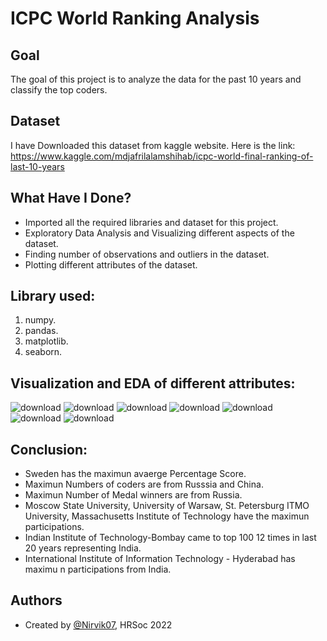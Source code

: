 
# ICPC World Ranking Analysis


## Goal

The goal of this project is to analyze the data for the past 10 years and classify the top coders.

## Dataset
I have Downloaded this dataset from kaggle website. Here is the link: https://www.kaggle.com/mdjafrilalamshihab/icpc-world-final-ranking-of-last-10-years

## What Have I Done?

- Imported all the required libraries and dataset for this project.
- Exploratory Data Analysis and Visualizing different aspects of the dataset.
- Finding number of observations and outliers in the dataset.
- Plotting different attributes of the dataset.

## Library used:

1. numpy.
2. pandas.
3. matplotlib.
4. seaborn.
## Visualization and EDA of different attributes:

![download](https://user-images.githubusercontent.com/97960335/179923658-deba867f-ba3d-4403-a4e5-02a70166ae3f.png)
![download](https://user-images.githubusercontent.com/97960335/179923671-550cfaf3-947a-449f-8b98-a11506e4dbd7.png)
![download](https://user-images.githubusercontent.com/97960335/179923690-d4ce54a8-68bb-42b5-b7a1-0d0718d826ae.png)
![download](https://user-images.githubusercontent.com/97960335/179923711-8d0f7102-cbfd-4c1d-949d-aed35624ec40.png)
![download](https://user-images.githubusercontent.com/97960335/179923771-78bb64be-4c12-4331-98f4-f3b7c329ad2b.png)
![download](https://user-images.githubusercontent.com/97960335/179923785-d443c7ea-4a9b-40f0-8627-bdd225b1ae34.png)
![download](https://user-images.githubusercontent.com/97960335/179923796-c00ef4f3-0b63-47bf-a6b6-e34b5040cf8d.png)

## Conclusion:

- Sweden has the maximun avaerge Percentage Score.
- Maximun Numbers of coders are from Russsia and China.
- Maximun Number of Medal winners are from Russia.
- Moscow State University, University of Warsaw, St. Petersburg ITMO University, Massachusetts Institute of Technology have the maximun participations.
- Indian Institute of Technology-Bombay came to top 100 12 times in last 20 years representing India.
- International Institute of Information Technology - Hyderabad has maximu n participations from India.
## Authors

- Created by [@Nirvik07](https://github.com/Nirvik07), HRSoc 2022

